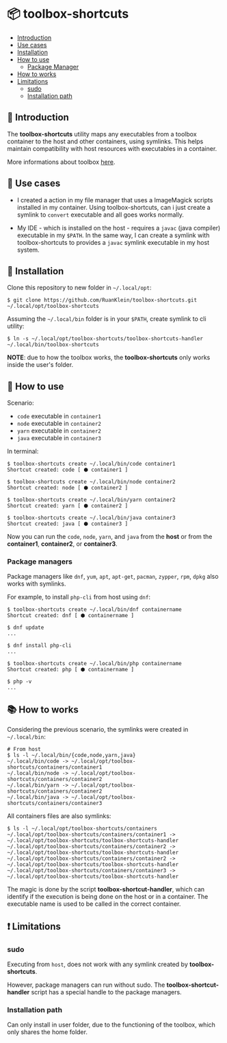 # 📦 toolbox-shortcuts

* [Introduction](#-introduction)
* [Use cases](#-use-cases)
* [Installation](#-installation)
* [How to use](#-how-to-use)
    * [Package Manager](#package-managers)
* [How to works](#-how-to-works)
* [Limitations](#-limitations)
    * [sudo](#sudo)
    * [Installation path](#installation-path)

## 📝 Introduction

The **toolbox-shortcuts** utility maps any executables from a toolbox container to the host and other containers, using symlinks. This helps maintain compatibility with host resources with executables in a container.

More informations about toolbox [here](https://github.com/containers/toolbox).


## 🔀 Use cases

* I created a action in my file manager that uses a ImageMagick scripts installed in my container. Using toolbox-shortcuts, can i just create a symlink to `convert` executable and all goes works normally.

* My IDE - which is installed on the host - requires a `javac` (java compiler) executable in my `$PATH`. In the same way, I can create a symlink with toolbox-shortcuts to provides a `javac` symlink executable in my host system.

## 🔨 Installation

Clone this repository to new folder in `~/.local/opt`:

```
$ git clone https://github.com/RuanKlein/toolbox-shortcuts.git ~/.local/opt/toolbox-shortcuts
```

Assuming the `~/.local/bin` folder is in your `$PATH`, create symlink to cli utility:
```
$ ln -s ~/.local/opt/toolbox-shortcuts/toolbox-shortcuts-handler ~/.local/bin/toolbox-shortcuts
```

**NOTE**: due to how the toolbox works, the **toolbox-shortcuts** only works inside the user's folder.

## 🚀 How to use

Scenario:

* `code` executable in `container1`
* `node` executable in `container2`
* `yarn` executable in `container2`
* `java` executable in `container3`


In terminal:

```
$ toolbox-shortcuts create ~/.local/bin/code container1
Shortcut created: code [ ⬢ container1 ]

$ toolbox-shortcuts create ~/.local/bin/node container2
Shortcut created: node [ ⬢ container2 ]

$ toolbox-shortcuts create ~/.local/bin/yarn container2
Shortcut created: yarn [ ⬢ container2 ]

$ toolbox-shortcuts create ~/.local/bin/java container3
Shortcut created: java [ ⬢ container3 ]
```

Now you can run the `code`, `node`, `yarn`, and `java` from the **host** or from the **container1**, **container2**, or **container3**.

### Package managers

Package managers like `dnf`, `yum`, `apt`, `apt-get`, `pacman`, `zypper`, `rpm`, `dpkg` also works with symlinks. 

For example, to install `php-cli` from host using `dnf`:
```
$ toolbox-shortcuts create ~/.local/bin/dnf containername
Shortcut created: dnf [ ⬢ containername ]

$ dnf update
...

$ dnf install php-cli
...

$ toolbox-shortcuts create ~/.local/bin/php containername
Shortcut created: php [ ⬢ containername ]

$ php -v
...
```

## 📚 How to works

Considering the previous scenario, the symlinks were created in `~/.local/bin`:

```
# From host
$ ls -l ~/.local/bin/{code,node,yarn,java}
~/.local/bin/code -> ~/.local/opt/toolbox-shortcuts/containers/container1
~/.local/bin/node -> ~/.local/opt/toolbox-shortcuts/containers/container2
~/.local/bin/yarn -> ~/.local/opt/toolbox-shortcuts/containers/container2
~/.local/bin/java -> ~/.local/opt/toolbox-shortcuts/containers/container3
```

All containers files are also symlinks:

```
$ ls -l ~/.local/opt/toolbox-shortcuts/containers
~/.local/opt/toolbox-shortcuts/containers/container1 -> ~/.local/opt/toolbox-shortcuts/toolbox-shortcuts-handler
~/.local/opt/toolbox-shortcuts/containers/container2 -> ~/.local/opt/toolbox-shortcuts/toolbox-shortcuts-handler
~/.local/opt/toolbox-shortcuts/containers/container2 -> ~/.local/opt/toolbox-shortcuts/toolbox-shortcuts-handler
~/.local/opt/toolbox-shortcuts/containers/container3 -> ~/.local/opt/toolbox-shortcuts/toolbox-shortcuts-handler
```

 The magic is done by the script **toolbox-shortcut-handler**, which can identify if the execution is being done on the host or in a container. The executable name is used to be called in the correct container.

## ❗ Limitations

### sudo

Executing from `host`, does not work with any symlink created by **toolbox-shortcuts**.

However, package managers can run without sudo. The **toolbox-shortcut-handler** script has a special handle to the package managers.

### Installation path

Can only install in user folder, due to the functioning of the toolbox, which only shares the home folder.